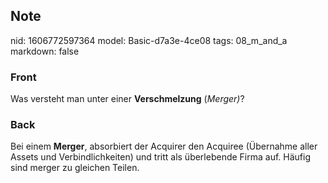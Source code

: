 ## Note
nid: 1606772597364
model: Basic-d7a3e-4ce08
tags: 08_m_and_a
markdown: false

### Front
<p>Was versteht man unter einer <b>Verschmelzung</b> (<i style=
"">Merger)</i>?

### Back
Bei einem <b>Merger</b>, absorbiert der Acquirer den Acquiree
(Übernahme aller Assets und Verbindlichkeiten) und tritt als
überlebende Firma auf. Häufig sind merger zu gleichen Teilen.
